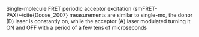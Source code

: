 Single-molecule FRET periodic acceptor excitation (smFRET-PAX)~\cite{Doose_2007} measurements are similar to single-mo, the
donor (D) laser is constantly on, while the acceptor (A) laser modulated
turning it ON and OFF with a period of a few tens of microseconds